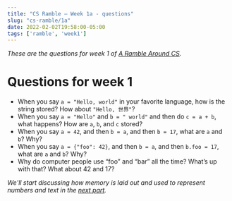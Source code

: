```yaml
---
title: "CS Ramble — Week 1a - questions"
slug: "cs-ramble/1a"
date: 2022-02-02T19:58:00-05:00
tags: ['ramble', 'week1']
---
```


_These are the questions for week 1 of [A Ramble Around CS](../)._

# Questions for week 1

- When you say `a = "Hello, world"` in your favorite language, how is
  the string stored? How about `"Hello, 世界"`?
- When you say `a = "Hello"` and `b = " world"` and then do `c = a +
  b`, what happens? How are `a`, `b`, and `c` stored?
- When you say `a = 42`, and then `b = a`, and then `b = 17`, what are
  `a` and `b`? Why?
- When you say `a = {"foo": 42}`, and then `b = a`, and then `b.foo =
  17`, what are `a` and `b`? Why?
- Why do computer people use “foo” and “bar” all the time? What’s up
  with that? What about 42 and 17?

_We'll start discussing how memory is laid out and used to represent
numbers and text in the [next part](../1b/)._
